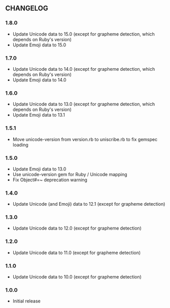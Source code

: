 ## CHANGELOG

### 1.8.0

- Update Unicode data to 15.0 (except for grapheme detection, which depends on Ruby's version)
- Update Emoji data to 15.0

### 1.7.0

- Update Unicode data to 14.0 (except for grapheme detection, which depends on Ruby's version)
- Update Emoji data to 14.0

### 1.6.0

- Update Unicode data to 13.0 (except for grapheme detection, which depends on Ruby's version)
- Update Emoji data to 13.1

### 1.5.1

- Move unicode-version from version.rb to uniscribe.rb to fix gemspec loading

### 1.5.0

- Update Emoji data to 13.0
- Use unicode-version gem for Ruby / Unicode mapping
- Fix Object#=~ deprecation warning

### 1.4.0

- Update Unicode (and Emoji) data to 12.1 (except for grapheme detection)

### 1.3.0

- Update Unicode data to 12.0 (except for grapheme detection)

### 1.2.0

- Update Unicode data to 11.0 (except for grapheme detection)

### 1.1.0

- Update Unicode data to 10.0 (except for grapheme detection)

### 1.0.0

- Initial release
